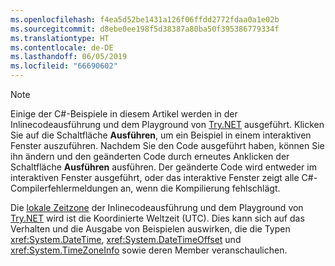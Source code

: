 ```yaml
---
ms.openlocfilehash: f4ea5d52be1431a126f06ffdd2772fdaa0a1e02b
ms.sourcegitcommit: d8ebe0ee198f5d38387a80ba50f395386779334f
ms.translationtype: HT
ms.contentlocale: de-DE
ms.lasthandoff: 06/05/2019
ms.locfileid: "66690602"
---
```


> [!NOTE]
> Einige der C#-Beispiele in diesem Artikel werden in der Inlinecodeausführung und dem Playground von [Try.NET](https://dotnet.microsoft.com/platform/try-dotnet) ausgeführt. Klicken Sie auf die Schaltfläche **Ausführen**, um ein Beispiel in einem interaktiven Fenster auszuführen. Nachdem Sie den Code ausgeführt haben, können Sie ihn ändern und den geänderten Code durch erneutes Anklicken der Schaltfläche **Ausführen** ausführen. Der geänderte Code wird entweder im interaktiven Fenster ausgeführt, oder das interaktive Fenster zeigt alle C#-Compilerfehlermeldungen an, wenn die Kompilierung fehlschlägt. 
>  
> Die [lokale Zeitzone](xref:System.TimeZoneInfo.Local) der Inlinecodeausführung und dem Playground von [Try.NET](https://dotnet.microsoft.com/platform/try-dotnet) wird ist die Koordinierte Weltzeit (UTC). Dies kann sich auf das Verhalten und die Ausgabe von Beispielen auswirken, die die Typen <xref:System.DateTime>, <xref:System.DateTimeOffset> und <xref:System.TimeZoneInfo> sowie deren Member veranschaulichen.
